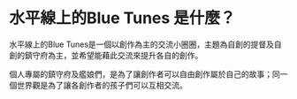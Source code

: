 # 水平線上的Blue Tunes 是什麼？

水平線上的Blue Tunes是一個以創作為主的交流小圈圈，主題為自創的提督及自創的鎮守府為主，並希望能藉此交流來提升各自的創作。

個人專屬的鎮守府及艦娘們，是為了讓創作者可以自由創作屬於自己的故事；同一個世界觀是為了讓各創作者的孩子們可以互相交流。　